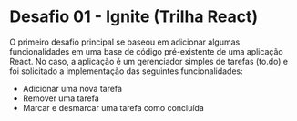 # Desafio 01 - Ignite (Trilha React)

O primeiro desafio principal se baseou em adicionar algumas funcionalidades em uma base de código pré-existente de uma aplicação React. No caso, a aplicação é um gerenciador simples de tarefas (to.do) e foi solicitado a implementação das seguintes funcionalidades:
- Adicionar uma nova tarefa
- Remover uma tarefa
- Marcar e desmarcar uma tarefa como concluída
